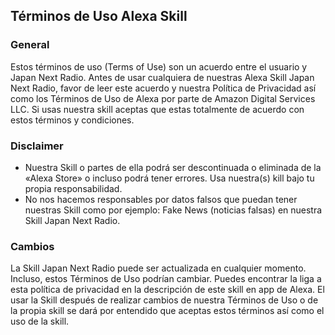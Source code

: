 ## Términos de Uso Alexa Skill
### General

Estos términos de uso (Terms of Use) son un acuerdo entre el usuario y Japan Next Radio. Antes de usar cualquiera de nuestras Alexa Skill Japan Next Radio, favor de leer este acuerdo y nuestra Política de Privacidad así como los Términos de Uso de Alexa por parte de Amazon Digital Services LLC. Si usas nuestra skill aceptas que estas totalmente de acuerdo con estos términos y condiciones.
### Disclaimer

- Nuestra Skill o partes de ella podrá ser descontinuada o eliminada de la «Alexa Store» o incluso podrá tener errores. Usa nuestra(s) kill bajo tu propia responsabilidad.
- No nos hacemos responsables por datos falsos que puedan tener nuestras Skill como por ejemplo: Fake News (noticias falsas) en nuestra Skill Japan Next Radio.

### Cambios

La Skill Japan Next Radio puede ser actualizada en cualquier momento. Incluso, estos Términos de Uso podrían cambiar. Puedes encontrar la liga a esta política de privacidad en la descripción de este skill en app de Alexa. El usar la Skill después de realizar cambios de nuestra Términos de Uso o de la propia skill se dará por entendido que aceptas estos términos así como el uso de la skill.
